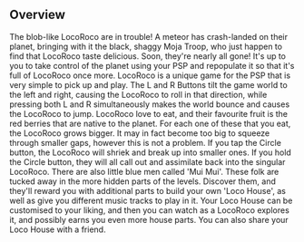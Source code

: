 ## Overview

The blob-like LocoRoco are in trouble! A meteor has crash-landed on their planet, bringing with it the black, shaggy Moja Troop, who just happen to find that LocoRoco taste delicious. Soon, they're nearly all gone! It's up to you to take control of the planet using your PSP and repopulate it so that it's full of LocoRoco once more. LocoRoco is a unique game for the PSP that is very simple to pick up and play. The L and R Buttons tilt the game world to the left and right, causing the LocoRoco to roll in that direction, while pressing both L and R simultaneously makes the world bounce and causes the LocoRoco to jump. LocoRoco love to eat, and their favourite fruit is the red berries that are native to the planet. For each one of these that you eat, the LocoRoco grows bigger. It may in fact become too big to squeeze through smaller gaps, however this is not a problem. If you tap the Circle button, the LocoRoco will shriek and break up into smaller ones. If you hold the Circle button, they will all call out and assimilate back into the singular LocoRoco. There are also little blue men called 'Mui Mui'. These folk are tucked away in the more hidden parts of the levels. Discover them, and they'll reward you with additional parts to build your own 'Loco House', as well as give you different music tracks to play in it. Your Loco House can be customised to your liking, and then you can watch as a LocoRoco explores it, and possibly earns you even more house parts. You can also share your Loco House with a friend.